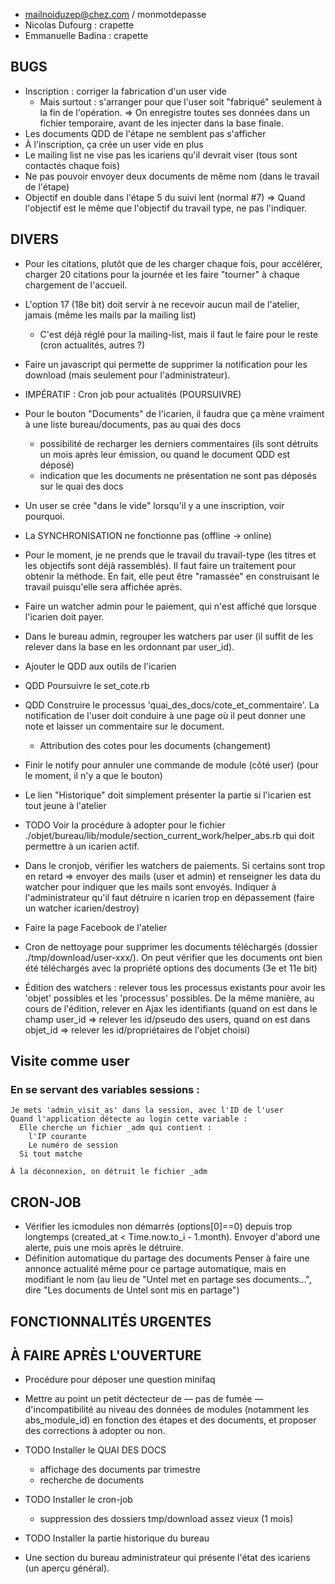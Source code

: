 * mailnoiduzep@chez.com / monmotdepasse
* Nicolas Dufourg   : crapette
* Emmanuelle Badina : crapette

## BUGS

* Inscription : corriger la fabrication d'un user vide
  - Mais surtout : s'arranger pour que l'user soit "fabriqué" seulement à la fin de l'opération.
  => On enregistre toutes ses données dans un fichier temporaire, avant de les injecter dans la base finale.
* Les documents QDD de l'étape ne semblent pas s'afficher
* À l'inscription, ça crée un user vide en plus
* Le mailing list ne vise pas les icariens qu'il devrait viser (tous sont contactés chaque fois)
* Ne pas pouvoir envoyer deux documents de même nom (dans le travail de l'étape)
* Objectif en double dans l'étape 5 du suivi lent (normal #7)
  => Quand l'objectif est le même que l'objectif du travail type, ne pas l'indiquer.

## DIVERS

* Pour les citations, plutôt que de les charger chaque fois, pour accélérer, charger 20 citations pour la journée et les faire "tourner" à chaque chargement de l'accueil.

* L'option 17 (18e bit) doit servir à ne recevoir aucun mail de l'atelier, jamais (même les mails par la mailing list)
  - C'est déjà réglé pour la mailing-list, mais il faut le faire pour le reste (cron actualités, autres ?)

* Faire un javascript qui permette de supprimer la notification pour les
  download (mais seulement pour l'administrateur).

* IMPÉRATIF : Cron job pour actualités (POURSUIVRE)

* Pour le bouton "Documents" de l'icarien, il faudra que ça mène vraiment à une liste bureau/documents, pas au quai des docs
  - possibilité de recharger les derniers commentaires (ils sont détruits un mois après leur émission, ou quand le document QDD est déposé)
  -  indication que les documents ne présentation ne sont pas déposés sur le quai des docs
* Un user se crée "dans le vide" lorsqu'il y a une inscription, voir pourquoi.
* La SYNCHRONISATION ne fonctionne pas (offline -> online)

* Pour le moment, je ne prends que le travail du travail-type (les titres et les objectifs sont déjà rassemblés). Il faut faire un traitement pour obtenir la méthode. En fait, elle peut être "ramassée" en construisant le travail puisqu'elle sera affichée après.
* Faire un watcher admin pour le paiement, qui n'est affiché que lorsque l'icarien doit payer.
* Dans le bureau admin, regrouper les watchers par user (il suffit de les relever dans la base en les ordonnant par user_id).
* Ajouter le QDD aux outils de l'icarien
* QDD Poursuivre le set_cote.rb
* QDD Construire le processus 'quai_des_docs/cote_et_commentaire'. La notification de l'user doit conduire à une page où il peut donner une note et laisser un commentaire sur le document.

  - Attribution des cotes pour les documents (changement)
* Finir le notify pour annuler une commande de module (côté user) (pour le moment, il n'y a que le bouton)

* Le lien "Historique" doit simplement présenter la partie si l'icarien est tout jeune à l'atelier
* TODO Voir la procédure à adopter pour le fichier ./objet/bureau/lib/module/section_current_work/helper_abs.rb qui doit permettre à un icarien actif.
* Dans le cronjob, vérifier les watchers de paiements. Si certains sont trop en retard => envoyer des mails (user et admin) et renseigner les data du watcher pour indiquer que les mails sont envoyés. Indiquer à l'administrateur qu'il faut détruire n icarien trop en dépassement (faire un watcher icarien/destroy)
* Faire la page Facebook de l'atelier
* Cron de nettoyage pour supprimer les documents téléchargés (dossier ./tmp/download/user-xxx/). On peut vérifier que les documents ont bien été téléchargés avec la propriété options des documents (3e et 11e bit)
* Édition des watchers : relever tous les processus existants pour avoir les 'objet' possibles et les 'processus' possibles. De la même manière, au cours de l'édition, relever en Ajax les identifiants (quand on est dans le champ user_id => relever les id/pseudo des users, quand on est dans objet_id => relever les id/propriétaires de l'objet choisi)

## Visite comme user

### En se servant des variables sessions :

    Je mets 'admin_visit_as' dans la session, avec l'ID de l'user
    Quand l'application détecte au login cette variable :
      Elle cherche un fichier _adm qui contient :
        l'IP courante
        Le numéro de session
      Si tout matche

    À la déconnexion, on détruit le fichier _adm

## CRON-JOB

* Vérifier les icmodules non démarrés (options[0]==0) depuis trop longtemps (created_at < Time.now.to_i - 1.month). Envoyer d'abord une alerte, puis une mois après le détruire.
* Définition automatique du partage des documents
  Penser à faire une annonce actualité même pour ce partage automatique, mais en modifiant le nom (au lieu de "Untel met en partage ses documents…", dire "Les documents de Untel sont mis en partage")


## FONCTIONNALITÉS URGENTES


## À FAIRE APRÈS L'OUVERTURE

* Procédure pour déposer une question minifaq
* Mettre au point un petit déctecteur de — pas de fumée — d'incompatibilité au niveau des données de modules (notamment les abs_module_id) en fonction des étapes et des documents, et proposer des corrections à adopter ou non.

* TODO Installer le QUAI DES DOCS
  - affichage des documents par trimestre
  - recherche de documents

* TODO Installer le cron-job
  - suppression des dossiers tmp/download assez vieux (1 mois)

* TODO Installer la partie historique du bureau

* Une section du bureau administrateur qui présente l'état des icariens (un aperçu général).
